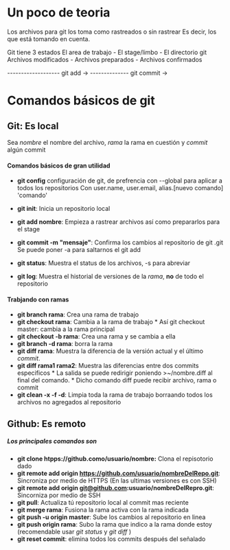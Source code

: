 # Un poco de teoria
Los archivos para git los toma como rastreados o sin rastrear
Es decir, los que está tomando en cuenta.

Git tiene 3 estados
El area de trabajo     -     El stage/limbo      -  El directorio git
Archivos modificados   -   Archivos preparados   -  Archivos confirmados

------------------- git add -> -------------- git commit ->

# Comandos básicos de git

## Git: Es local
Sea _nombre_ el nombre del archivo, _rama_ la rama en cuestión y _commit_ algún commit

#### Comandos básicos de gran utilidad

  * **git config** configuración de git, de prefrencia con --global para aplicar
  a todos los repositorios
  Con user.name, user.email, alias.[nuevo comando] 'comando'

  * **git init**: Inicia un repositorio local

  * **git add nombre**: Empieza a rastrear archivos así como prepararlos para el stage

  * **git commit -m "mensaje"**: Confirma los cambios al repositorio de git .git
  Se puede poner -a para saltarnos el git add

  * **git status**: Muestra el status de los archivos, -s para abreviar
  
  * **git log**: Muestra el historial de versiones de la _rama_, **no** de todo el repositorio

  



#### Trabjando con ramas
   * **git branch rama**: Crea una rama de trabajo
   * **git checkout rama**: Cambia a la rama de trabajo
    * Así git checkout master: cambia a la rama principal
   * **git checkout -b rama**: Crea una rama y se cambia a ella
   * **git branch -d rama**: borra la rama
   * **git diff rama**: Muestra la diferencia de la versión actual y el último _commit_.
   * **git diff rama1 rama2**: Muestra las diferencias entre dos commits especificos
    * La salida se puede redirigir poniendo >~/nombre.diff al final del comando.
    * Dicho comando diff puede recibir archivo, rama o commit 
   * **git clean -x -f -d**: Limpia toda la rama de trabajo  borraando todos los archivos no agregados al repositorio
   

## Github: Es remoto

##### Los principales comandos son
  * **git clone htpps://github.como/usuario/nombre:** Clona el repisotorio dado
  * **git remote add origin https://github.com/usuario/nombreDelRepo.git**: Sincroniza por medio de HTTPS (En las ultimas versiones es con SSH)
  * **git remote add origin  git@github.com:usuario/nombreDelRepro.git**: Sincorniza por medio de SSH
  * **git pull**: Actualiza tú repositorio local al commit mas reciente
  * **git merge rama**: Fusiona la rama activa con la rama indicada
  * **git push -u origin master**: Sube los cambios al repositorio en linea
  * **git push origin rama**: Subo la rama que indico a la rama donde estoy (recomendable usar _git status_ y _git diff_ )
  * **git reset commit**: elimina todos los commits después del señalado